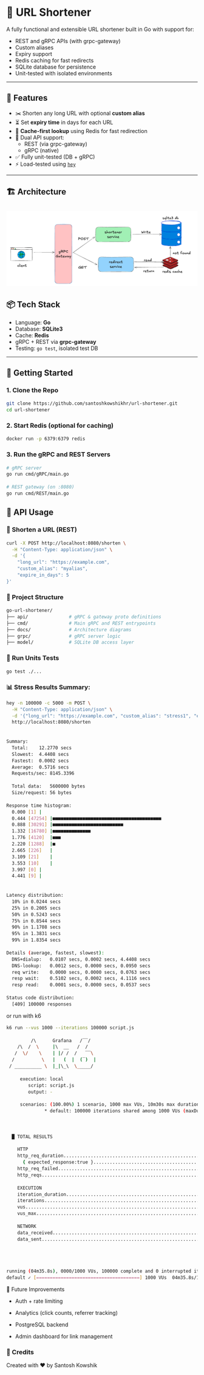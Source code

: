 # 🔗 URL Shortener

A fully functional and extensible URL shortener built in Go with support for:

- REST and gRPC APIs (with grpc-gateway)
- Custom aliases
- Expiry support
- Redis caching for fast redirects
- SQLite database for persistence
- Unit-tested with isolated environments

---

## 🚀 Features

- ✂️ Shorten any long URL with optional **custom alias**
- ⏳ Set **expiry time** in days for each URL
- 🧠 **Cache-first lookup** using Redis for fast redirection
- 🔄 Dual API support:
  - REST (via grpc-gateway)
  - gRPC (native)
- ✅ Fully unit-tested (DB + gRPC)
- ⚡ Load-tested using [`hey`](https://github.com/rakyll/hey)

---
## 🏗️ Architecture
![Architecture](docs/architecture.png)
--

## 📦 Tech Stack

- Language: **Go**
- Database: **SQLite3**
- Cache: **Redis**
- gRPC + REST via **grpc-gateway**
- Testing: `go test`, isolated test DB

---

## 🔧 Getting Started

### 1. Clone the Repo

```bash
git clone https://github.com/santoshkowshikhr/url-shortener.git
cd url-shortener
```

### 2. Start Redis (optional for caching)
```bash
docker run -p 6379:6379 redis
```

### 3. Run the gRPC and REST Servers
```bash
# gRPC server
go run cmd/gRPC/main.go

# REST gateway (on :8080)
go run cmd/REST/main.go
```

## 🔌 API Usage
### 🔹 Shorten a URL (REST)
```bash
curl -X POST http://localhost:8080/shorten \
  -H "Content-Type: application/json" \
  -d '{
    "long_url": "https://example.com",
    "custom_alias": "myalias",
    "expire_in_days": 5
}'
```

### 📁 Project Structure
```bash
go-url-shortener/
├── api/               # gRPC & gateway proto definitions
├── cmd/               # Main gRPC and REST entrypoints
├── docs/              # Architecture diagrams
├── grpc/              # gRPC server logic
├── model/             # SQLite DB access layer
```

### 🧪 Run Units Tests
```bash
go test ./...
```

### 📊 Stress Results Summary:
```bash
hey -n 100000 -c 5000 -m POST \
  -H "Content-Type: application/json" \
  -d '{"long_url": "https://example.com", "custom_alias": "stress1", "expire_in_days": 2}' \
  http://localhost:8080/shorten


Summary:
  Total:	12.2770 secs
  Slowest:	4.4408 secs
  Fastest:	0.0002 secs
  Average:	0.5716 secs
  Requests/sec:	8145.3396

  Total data:	5600000 bytes
  Size/request:	56 bytes

Response time histogram:
  0.000 [1]	|
  0.444 [47254]	|■■■■■■■■■■■■■■■■■■■■■■■■■■■■■■■■■■■■■■■■
  0.888 [30291]	|■■■■■■■■■■■■■■■■■■■■■■■■■■
  1.332 [16780]	|■■■■■■■■■■■■■■
  1.776 [4120]	|■■■
  2.220 [1288]	|■
  2.665 [226]	|
  3.109 [21]	|
  3.553 [10]	|
  3.997 [0]	|
  4.441 [9]	|


Latency distribution:
  10% in 0.0244 secs
  25% in 0.2005 secs
  50% in 0.5243 secs
  75% in 0.8544 secs
  90% in 1.1708 secs
  95% in 1.3831 secs
  99% in 1.8354 secs

Details (average, fastest, slowest):
  DNS+dialup:	0.0107 secs, 0.0002 secs, 4.4408 secs
  DNS-lookup:	0.0012 secs, 0.0000 secs, 0.0950 secs
  req write:	0.0000 secs, 0.0000 secs, 0.0763 secs
  resp wait:	0.5102 secs, 0.0002 secs, 4.1116 secs
  resp read:	0.0001 secs, 0.0000 secs, 0.0537 secs

Status code distribution:
  [409]	100000 responses
```

or run with k6
```bash
k6 run --vus 1000 --iterations 100000 script.js

         /\      Grafana   /‾‾/
    /\  /  \     |\  __   /  /
   /  \/    \    | |/ /  /   ‾‾\
  /          \   |   (  |  (‾)  |
 / __________ \  |_|\_\  \_____/

     execution: local
        script: script.js
        output: -

     scenarios: (100.00%) 1 scenario, 1000 max VUs, 10m30s max duration (incl. graceful stop):
              * default: 100000 iterations shared among 1000 VUs (maxDuration: 10m0s, gracefulStop: 30s)



  █ TOTAL RESULTS

    HTTP
    http_req_duration.......................................................: avg=2.72s min=196µs    med=3.02s max=10.35s p(90)=5.17s p(95)=5.2s
      { expected_response:true }............................................: avg=3.2s  min=454µs    med=5.13s max=10.35s p(90)=5.18s p(95)=5.21s
    http_req_failed.........................................................: 20.56% 20561 out of 100000
    http_reqs...............................................................: 100000 362.623192/s

    EXECUTION
    iteration_duration......................................................: avg=2.72s min=216.16µs med=3.03s max=10.54s p(90)=5.17s p(95)=5.2s
    iterations..............................................................: 100000 362.623192/s
    vus.....................................................................: 108    min=108             max=1000
    vus_max.................................................................: 1000   min=1000            max=1000

    NETWORK
    data_received...........................................................: 20 MB  71 kB/s
    data_sent...............................................................: 21 MB  77 kB/s




running (04m35.8s), 0000/1000 VUs, 100000 complete and 0 interrupted iterations
default ✓ [======================================] 1000 VUs  04m35.8s/10m0s  100000/100000 shared iters
```

🧠 Future Improvements

- Auth + rate limiting

- Analytics (click counts, referrer tracking)

- PostgreSQL backend

- Admin dashboard for link management


### 🙌 Credits

Created with ❤️ by Santosh Kowshik
